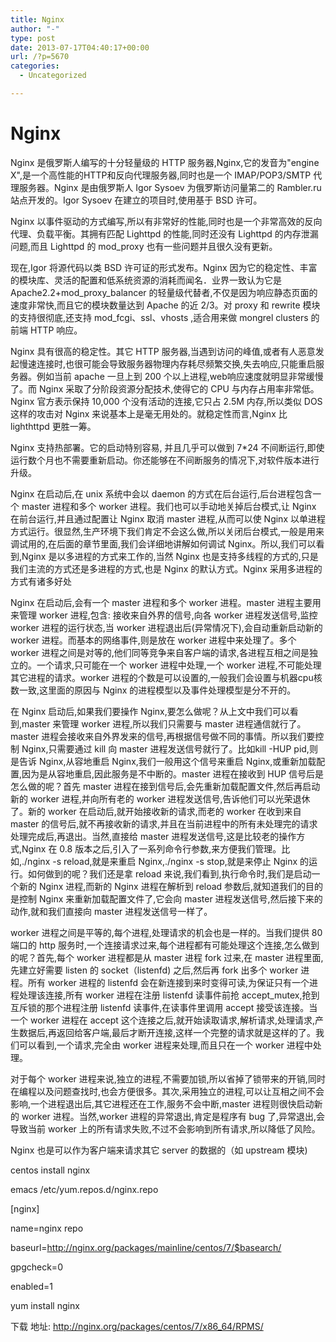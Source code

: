 ```yaml
---
title: Nginx
author: "-"
type: post
date: 2013-07-17T04:40:17+00:00
url: /?p=5670
categories:
  - Uncategorized

---
```

# Nginx
Nginx 是俄罗斯人编写的十分轻量级的 HTTP 服务器,Nginx,它的发音为"engine X",是一个高性能的HTTP和反向代理服务器,同时也是一个 IMAP/POP3/SMTP 代理服务器。Nginx 是由俄罗斯人 Igor Sysoev 为俄罗斯访问量第二的 Rambler.ru 站点开发的。Igor Sysoev 在建立的项目时,使用基于 BSD 许可。

Nginx 以事件驱动的方式编写,所以有非常好的性能,同时也是一个非常高效的反向代理、负载平衡。其拥有匹配 Lighttpd 的性能,同时还没有 Lighttpd 的内存泄漏问题,而且 Lighttpd 的 mod_proxy 也有一些问题并且很久没有更新。

现在,Igor 将源代码以类 BSD 许可证的形式发布。Nginx 因为它的稳定性、丰富的模块库、灵活的配置和低系统资源的消耗而闻名．业界一致认为它是 Apache2.2+mod_proxy_balancer 的轻量级代替者,不仅是因为响应静态页面的速度非常快,而且它的模块数量达到 Apache 的近 2/3。对 proxy 和 rewrite 模块的支持很彻底,还支持 mod_fcgi、ssl、vhosts ,适合用来做 mongrel clusters 的前端 HTTP 响应。

Nginx 具有很高的稳定性。其它 HTTP 服务器,当遇到访问的峰值,或者有人恶意发起慢速连接时,也很可能会导致服务器物理内存耗尽频繁交换,失去响应,只能重启服务器。例如当前 apache 一旦上到 200 个以上进程,web响应速度就明显非常缓慢了。而 Nginx 采取了分阶段资源分配技术,使得它的 CPU 与内存占用率非常低。Nginx 官方表示保持 10,000 个没有活动的连接,它只占 2.5M 内存,所以类似 DOS 这样的攻击对 Nginx 来说基本上是毫无用处的。就稳定性而言,Nginx 比 lighthttpd 更胜一筹。
  
Nginx 支持热部署。它的启动特别容易, 并且几乎可以做到 7*24 不间断运行,即使运行数个月也不需要重新启动。你还能够在不间断服务的情况下,对软件版本进行升级。
  
Nginx 在启动后,在 unix 系统中会以 daemon 的方式在后台运行,后台进程包含一个 master 进程和多个 worker 进程。我们也可以手动地关掉后台模式,让 Nginx 在前台运行,并且通过配置让 Nginx 取消 master 进程,从而可以使 Nginx 以单进程方式运行。很显然,生产环境下我们肯定不会这么做,所以关闭后台模式,一般是用来调试用的,在后面的章节里面,我们会详细地讲解如何调试 Nginx。所以,我们可以看到,Nginx 是以多进程的方式来工作的,当然 Nginx 也是支持多线程的方式的,只是我们主流的方式还是多进程的方式,也是 Nginx 的默认方式。Nginx 采用多进程的方式有诸多好处
  
Nginx 在启动后,会有一个 master 进程和多个 worker 进程。master 进程主要用来管理 worker 进程,包含: 接收来自外界的信号,向各 worker 进程发送信号,监控 worker 进程的运行状态,当 worker 进程退出后(异常情况下),会自动重新启动新的 worker 进程。而基本的网络事件,则是放在 worker 进程中来处理了。多个 worker 进程之间是对等的,他们同等竞争来自客户端的请求,各进程互相之间是独立的。一个请求,只可能在一个 worker 进程中处理,一个 worker 进程,不可能处理其它进程的请求。worker 进程的个数是可以设置的,一般我们会设置与机器cpu核数一致,这里面的原因与 Nginx 的进程模型以及事件处理模型是分不开的。
  
在 Nginx 启动后,如果我们要操作 Nginx,要怎么做呢？从上文中我们可以看到,master 来管理 worker 进程,所以我们只需要与 master 进程通信就行了。master 进程会接收来自外界发来的信号,再根据信号做不同的事情。所以我们要控制 Nginx,只需要通过 kill 向 master 进程发送信号就行了。比如kill -HUP pid,则是告诉 Nginx,从容地重启 Nginx,我们一般用这个信号来重启 Nginx,或重新加载配置,因为是从容地重启,因此服务是不中断的。master 进程在接收到 HUP 信号后是怎么做的呢？首先 master 进程在接到信号后,会先重新加载配置文件,然后再启动新的 worker 进程,并向所有老的 worker 进程发送信号,告诉他们可以光荣退休了。新的 worker 在启动后,就开始接收新的请求,而老的 worker 在收到来自 master 的信号后,就不再接收新的请求,并且在当前进程中的所有未处理完的请求处理完成后,再退出。当然,直接给 master 进程发送信号,这是比较老的操作方式,Nginx 在 0.8 版本之后,引入了一系列命令行参数,来方便我们管理。比如,./nginx -s reload,就是来重启 Nginx,./nginx -s stop,就是来停止 Nginx 的运行。如何做到的呢？我们还是拿 reload 来说,我们看到,执行命令时,我们是启动一个新的 Nginx 进程,而新的 Nginx 进程在解析到 reload 参数后,就知道我们的目的是控制 Nginx 来重新加载配置文件了,它会向 master 进程发送信号,然后接下来的动作,就和我们直接向 master 进程发送信号一样了。

worker 进程之间是平等的,每个进程,处理请求的机会也是一样的。当我们提供 80 端口的 http 服务时,一个连接请求过来,每个进程都有可能处理这个连接,怎么做到的呢？首先,每个 worker 进程都是从 master 进程 fork 过来,在 master 进程里面,先建立好需要 listen 的 socket（listenfd) 之后,然后再 fork 出多个 worker 进程。所有 worker 进程的 listenfd 会在新连接到来时变得可读,为保证只有一个进程处理该连接,所有 worker 进程在注册 listenfd 读事件前抢 accept_mutex,抢到互斥锁的那个进程注册 listenfd 读事件,在读事件里调用 accept 接受该连接。当一个 worker 进程在 accept 这个连接之后,就开始读取请求,解析请求,处理请求,产生数据后,再返回给客户端,最后才断开连接,这样一个完整的请求就是这样的了。我们可以看到,一个请求,完全由 worker 进程来处理,而且只在一个 worker 进程中处理。

对于每个 worker 进程来说,独立的进程,不需要加锁,所以省掉了锁带来的开销,同时在编程以及问题查找时,也会方便很多。其次,采用独立的进程,可以让互相之间不会影响,一个进程退出后,其它进程还在工作,服务不会中断,master 进程则很快启动新的 worker 进程。当然,worker 进程的异常退出,肯定是程序有 bug 了,异常退出,会导致当前 worker 上的所有请求失败,不过不会影响到所有请求,所以降低了风险。

Nginx 也是可以作为客户端来请求其它 server 的数据的（如 upstream 模块) 

centos install nginx
  
emacs /etc/yum.repos.d/nginx.repo

[nginx]
  
name=nginx repo
  
baseurl=http://nginx.org/packages/mainline/centos/7/$basearch/
  
gpgcheck=0
  
enabled=1

yum install nginx

下载 地址: http://nginx.org/packages/centos/7/x86_64/RPMS/